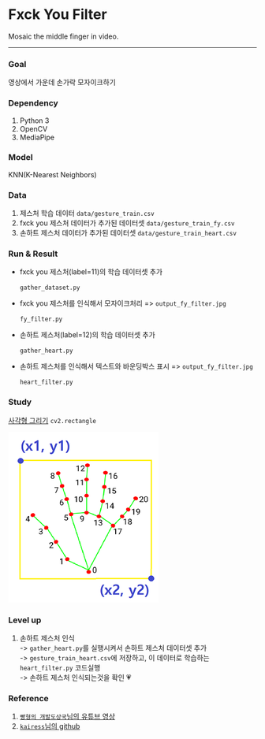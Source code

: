 # Fxck You Filter
Mosaic the middle finger in video.

---
### Goal
영상에서 가운데 손가락 모자이크하기

### Dependency
1. Python 3
2. OpenCV
3. MediaPipe

### Model
KNN(K-Nearest Neighbors)

### Data
1. 제스처 학습 데이터 `data/gesture_train.csv`
2. fxck you 제스처 데이터가 추가된 데이터셋 `data/gesture_train_fy.csv`
3. 손하트 제스처 데이터가 추가된 데이터셋 `data/gesture_train_heart.csv`

### Run & Result
- fxck you 제스처(label=11)의 학습 데이터셋 추가
    ```
    gather_dataset.py
    ```
- fxck you 제스처를 인식해서 모자이크처리 => `output_fy_filter.jpg`
    ```
    fy_filter.py
    ```
- 손하트 제스처(label=12)의 학습 데이터셋 추가
    ```
    gather_heart.py
    ```
- 손하트 제스처를 인식해서 텍스트와 바운딩박스 표시 => `output_fy_filter.jpg`
    ```
    heart_filter.py
    ```

### Study
[사각형 그리기](https://m.blog.naver.com/PostView.naver?isHttpsRedirect=true&blogId=pk3152&logNo=221442217481)
`cv2.rectangle`

![img_1.png](data/img_1.png)


### Level up
1. 손하트 제스처 인식  
   -> `gather_heart.py`를 실행시켜서 손하트 제스처 데이터셋 추가  
   -> `gesture_train_heart.csv`에 저장하고, 이 데이터로 학습하는 `heart_filter.py` 코드실행  
   -> 손하트 제스처 인식되는것을 확인 💗

### Reference
1. [`빵형의 개발도상국`님의 유튜브 영상](https://www.youtube.com/watch?v=tQeuPrX821w&list=PL-xmlFOn6TUJ9KjFo0VsM3BI9yrCxTnAz)
2. [`kairess`님의 github](https://github.com/kairess/Rock-Paper-Scissors-Machine)
